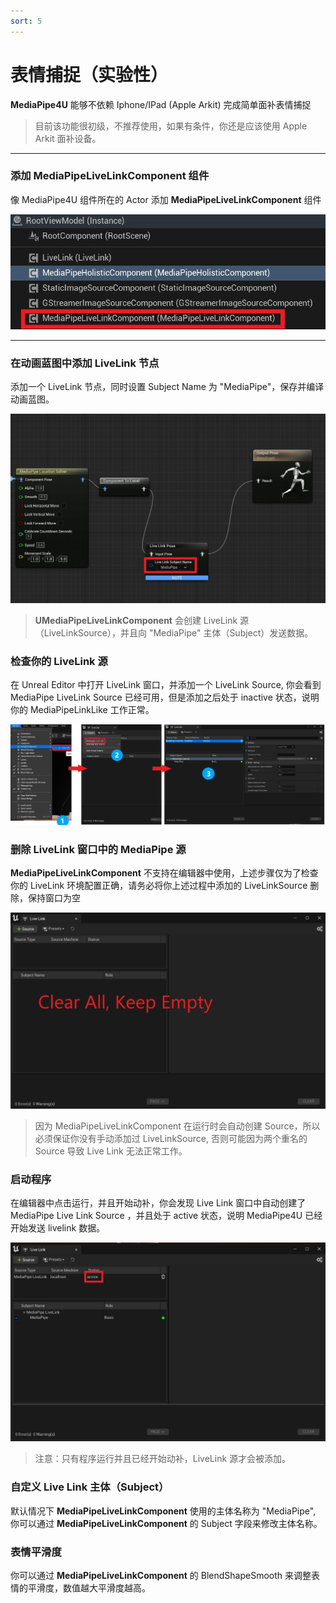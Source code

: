 ```yaml
---
sort: 5
---
```

# 表情捕捉（实验性）

**MediaPipe4U** 能够不依赖 Iphone/IPad (Apple Arkit) 完成简单面补表情捕捉    
> 目前该功能很初级，不推荐使用，如果有条件，你还是应该使用 Apple Arkit 面补设备。    

------   

### 添加 MediaPipeLiveLinkComponent 组件

像 MediaPipe4U 组件所在的 Actor 添加 **MediaPipeLiveLinkComponent** 组件

[![UMediaPipeLiveLinkComponent](./images/livelink_component.jpg "Shiprock")](images/livelink_component.jpg)   

---    

### 在动画蓝图中添加 LiveLink 节点

添加一个 LiveLink 节点，同时设置 Subject Name 为 "MediaPipe"，保存并编译动画蓝图。

[![MediaPipeLiveLinkComponent](./images/anim_livelink.jpg "Shiprock")](images/anim_livelink.jpg)   

> **UMediaPipeLiveLinkComponent** 会创建 LiveLink 源（LiveLinkSource），并且向 "MediaPipe" 主体（Subject）发送数据。


### 检查你的 LiveLink 源   

在 Unreal Editor 中打开 LiveLink 窗口，并添加一个 LiveLink Source, 你会看到 MediaPipe LiveLink Source 已经可用，但是添加之后处于 inactive 状态，说明你的 MediaPipeLinkLike 工作正常。

[![MediaPipeLiveLinkComponent](./images/editor_open_livelink.jpg "Shiprock")](images/editor_open_livelink.jpg)   


### 删除 LiveLink 窗口中的 MediaPipe 源

**MediaPipeLiveLinkComponent** 不支持在编辑器中使用，上述步骤仅为了检查你的 LiveLink 环境配置正确，请务必将你上述过程中添加的 LiveLinkSource 删除，保持窗口为空

[![MediaPipeLiveLinkComponent](./images/editor_livelink_clear.jpg "Shiprock")](images/editor_livelink_clear.jpg)  

> 因为 MediaPipeLiveLinkComponent 在运行时会自动创建 Source，所以必须保证你没有手动添加过 LiveLinkSource, 否则可能因为两个重名的 Source 导致 Live Link 无法正常工作。 


### 启动程序

在编辑器中点击运行，并且开始动补，你会发现 Live Link 窗口中自动创建了 MediaPipe Live Link Source ，并且处于 active 状态，说明 MediaPipe4U 已经开始发送 livelink 数据。

[![MediaPipeLiveLinkComponent](./images/editor_livelink_active.jpg "Shiprock")](images/editor_livelink_active.jpg)  

> 注意：只有程序运行并且已经开始动补，LiveLink 源才会被添加。


### 自定义 Live Link 主体（Subject）

默认情况下 **MediaPipeLiveLinkComponent** 使用的主体名称为 "MediaPipe", 你可以通过 **MediaPipeLiveLinkComponent** 的 Subject 字段来修改主体名称。

### 表情平滑度

 你可以通过 **MediaPipeLiveLinkComponent** 的 BlendShapeSmooth 来调整表情的平滑度，数值越大平滑度越高。